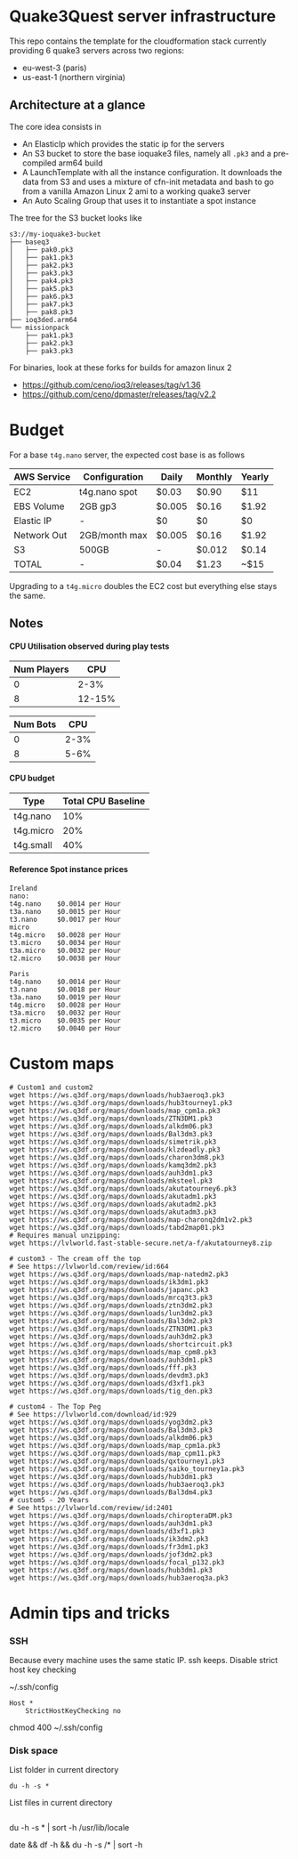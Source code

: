 # Quake3Quest server infrastructure

This repo contains the template for the cloudformation stack currently providing 6 quake3 servers across two regions:

- eu-west-3 (paris)
- us-east-1 (northern virginia)


## Architecture at a glance

The core idea consists in

- An ElasticIp which provides the static ip for the servers
- An S3 bucket to store the base ioquake3 files, namely all `.pk3` and a pre-compiled arm64 build
- A LaunchTemplate with all the instance configuration. It downloads the data from S3 and uses a mixture of cfn-init metadata and bash to go from a vanilla Amazon Linux 2 ami to a working quake3 server
- An Auto Scaling Group that uses it to instantiate a spot instance


The tree for the S3 bucket looks like

```
s3://my-ioquake3-bucket
├── baseq3
│   ├── pak0.pk3
│   ├── pak1.pk3
│   ├── pak2.pk3
│   ├── pak3.pk3
│   ├── pak4.pk3
│   ├── pak5.pk3
│   ├── pak6.pk3
│   ├── pak7.pk3
│   ├── pak8.pk3
├── ioq3ded.arm64
└── missionpack
    ├── pak1.pk3
    ├── pak2.pk3
    ├── pak3.pk3
```

For binaries, look at these forks for builds for amazon linux 2
- https://github.com/ceno/ioq3/releases/tag/v1.36
- https://github.com/ceno/dpmaster/releases/tag/v2.2

# Budget

For a base `t4g.nano` server, the expected cost base is as follows

| AWS Service | Configuration | Daily  | Monthly | Yearly |
|-------------|---------------|--------|---------|--------|
| EC2         | t4g.nano spot | $0.03  | $0.90   | $11    |
| EBS Volume  | 2GB gp3       | $0.005 | $0.16   | $1.92  |
| Elastic IP  | -             | $0     | $0      | $0     |
| Network Out | 2GB/month max | $0.005 | $0.16   | $1.92  |
| S3          | 500GB         | -      | $0.012  | $0.14  |
| TOTAL       | -             | $0.04  | $1.23   | ~$15   |

Upgrading to a `t4g.micro` doubles the EC2 cost but everything else
stays the same.


## Notes


#### CPU Utilisation observed during play tests

| Num Players | CPU    |
|-------------|--------|
| 0           | 2-3%   |
| 8           | 12-15% |

| Num Bots    | CPU    |
|-------------|--------|
| 0           | 2-3%   |
| 8           | 5-6% |


#### CPU budget

| Type      | Total CPU Baseline |
| --------- | ------------------ |
| t4g.nano  | 10%                |
| t4g.micro | 20%                |
| t4g.small | 40%                |

#### Reference  Spot instance prices

```
Ireland
nano:
t4g.nano	$0.0014 per Hour
t3a.nano	$0.0015 per Hour
t3.nano		$0.0017 per Hour
micro
t4g.micro	$0.0028 per Hour
t3.micro	$0.0034 per Hour
t3a.micro	$0.0032 per Hour
t2.micro	$0.0038 per Hour

Paris
t4g.nano	$0.0014 per Hour
t3.nano		$0.0018 per Hour
t3a.nano	$0.0019 per Hour
t4g.micro	$0.0028 per Hour
t3a.micro	$0.0032 per Hour
t3.micro	$0.0035 per Hour
t2.micro	$0.0040 per Hour
```

# Custom maps

```
# Custom1 and custom2 
wget https://ws.q3df.org/maps/downloads/hub3aeroq3.pk3
wget https://ws.q3df.org/maps/downloads/hub3tourney1.pk3
wget https://ws.q3df.org/maps/downloads/map_cpm1a.pk3
wget https://ws.q3df.org/maps/downloads/ZTN3DM1.pk3
wget https://ws.q3df.org/maps/downloads/alkdm06.pk3
wget https://ws.q3df.org/maps/downloads/Bal3dm3.pk3
wget https://ws.q3df.org/maps/downloads/simetrik.pk3
wget https://ws.q3df.org/maps/downloads/klzdeadly.pk3
wget https://ws.q3df.org/maps/downloads/charon3dm8.pk3
wget https://ws.q3df.org/maps/downloads/kamq3dm2.pk3
wget https://ws.q3df.org/maps/downloads/auh3dm1.pk3
wget https://ws.q3df.org/maps/downloads/mksteel.pk3
wget https://ws.q3df.org/maps/downloads/akutatourney6.pk3
wget https://ws.q3df.org/maps/downloads/akutadm1.pk3
wget https://ws.q3df.org/maps/downloads/akutadm2.pk3
wget https://ws.q3df.org/maps/downloads/akutadm3.pk3
wget https://ws.q3df.org/maps/downloads/map-charonq2dm1v2.pk3
wget https://ws.q3df.org/maps/downloads/tabd2map01.pk3
# Requires manual unzipping:
wget https://lvlworld.fast-stable-secure.net/a-f/akutatourney8.zip

# custom3 - The cream off the top
# See https://lvlworld.com/review/id:664
wget https://ws.q3df.org/maps/downloads/map-natedm2.pk3
wget https://ws.q3df.org/maps/downloads/ik3dm1.pk3
wget https://ws.q3df.org/maps/downloads/japanc.pk3
wget https://ws.q3df.org/maps/downloads/mrcq3t3.pk3
wget https://ws.q3df.org/maps/downloads/ztn3dm2.pk3
wget https://ws.q3df.org/maps/downloads/lun3dm2.pk3
wget https://ws.q3df.org/maps/downloads/Bal3dm2.pk3
wget https://ws.q3df.org/maps/downloads/ZTN3DM1.pk3
wget https://ws.q3df.org/maps/downloads/auh3dm2.pk3
wget https://ws.q3df.org/maps/downloads/shortcircuit.pk3
wget https://ws.q3df.org/maps/downloads/map_cpm8.pk3
wget https://ws.q3df.org/maps/downloads/auh3dm1.pk3
wget https://ws.q3df.org/maps/downloads/fff.pk3
wget https://ws.q3df.org/maps/downloads/devdm3.pk3
wget https://ws.q3df.org/maps/downloads/d3xf1.pk3
wget https://ws.q3df.org/maps/downloads/tig_den.pk3

# custom4 - The Top Peg
# See https://lvlworld.com/download/id:929 
wget https://ws.q3df.org/maps/downloads/yog3dm2.pk3
wget https://ws.q3df.org/maps/downloads/Bal3dm3.pk3
wget https://ws.q3df.org/maps/downloads/alkdm06.pk3
wget https://ws.q3df.org/maps/downloads/map_cpm1a.pk3
wget https://ws.q3df.org/maps/downloads/map_cpm11.pk3
wget https://ws.q3df.org/maps/downloads/qxtourney1.pk3
wget https://ws.q3df.org/maps/downloads/saiko_tourney1a.pk3
wget https://ws.q3df.org/maps/downloads/hub3dm1.pk3
wget https://ws.q3df.org/maps/downloads/hub3aeroq3.pk3
wget https://ws.q3df.org/maps/downloads/Bal3dm4.pk3
# custom5 - 20 Years
# See https://lvlworld.com/review/id:2401
wget https://ws.q3df.org/maps/downloads/chiropteraDM.pk3
wget https://ws.q3df.org/maps/downloads/auh3dm1.pk3
wget https://ws.q3df.org/maps/downloads/d3xf1.pk3
wget https://ws.q3df.org/maps/downloads/ik3dm2.pk3
wget https://ws.q3df.org/maps/downloads/fr3dm1.pk3
wget https://ws.q3df.org/maps/downloads/jof3dm2.pk3
wget https://ws.q3df.org/maps/downloads/focal_p132.pk3
wget https://ws.q3df.org/maps/downloads/hub3dm1.pk3
wget https://ws.q3df.org/maps/downloads/hub3aeroq3a.pk3
```

# Admin tips and tricks
### SSH
Because every machine uses the same static IP. ssh keeps. Disable strict host key checking

~/.ssh/config

```
Host *
    StrictHostKeyChecking no
```

chmod 400 ~/.ssh/config

### Disk space
List folder in current directory
```
du -h -s *
```
List files in current directory
```
```

du -h -s * | sort -h
/usr/lib/locale

date && df -h && du -h -s /* | sort -h
